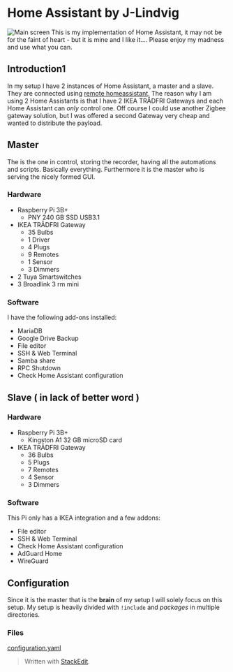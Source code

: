 
# Home Assistant by J-Lindvig
![Main screen](https://github.com/J-Lindvig/Home-Assistant-Master/raw/master/www/images/screenshots/scr_main_1.png)
This is my implementation of Home Assistant, it may not be for the faint of heart - but it is mine and I like it....
Please enjoy my madness and use what you can.
## Introduction1
In my setup I have 2 instances of Home Assistant, a master and a slave. They are connected using [remote homeassistant](https://github.com/lukas-hetzenecker/home-assistant-remote).
The reason why I am using 2 Home Assistants is that I have 2 IKEA TRÅDFRI Gateways and each Home Assistant can *only* control one. Off course I could use another Zigbee gateway solution, but I was offered a second Gateway very cheap and wanted to distribute the payload.
## Master
The is the one in control, storing the recorder, having all the automations and scripts. Basically everything.
Furthermore it is the master who is serving the nicely formed GUI.
### Hardware
 - Raspberry Pi 3B+
   - PNY 240 GB SSD USB3.1
 - IKEA TRÅDFRI Gateway
	 - 35 Bulbs
	 - 1 Driver
	 - 4 Plugs
	 - 9 Remotes
	 - 1 Sensor
	 - 3 Dimmers
 - 2 Tuya Smartswitches
 - 3 Broadlink 3 rm mini
### Software
I have the following add-ons installed:
- MariaDB
- Google Drive Backup
- File editor
- SSH & Web Terminal
- Samba share
- RPC Shutdown
- Check Home Assistant configuration
## Slave ( in lack of better word )
### Hardware
 - Raspberry Pi 3B+
   - Kingston A1 32 GB microSD card
 - IKEA TRÅDFRI Gateway
	 - 36 Bulbs
	 - 5 Plugs
	 - 7 Remotes
	 - 4 Sensor
	 - 3 Dimmers
### Software
This Pi only has a IKEA integration and a few addons:

- File editor
- SSH & Web Terminal
- Check Home Assistant configuration
- AdGuard Home
- WireGuard
## Configuration
Since it is the master that is the **brain** of my setup I will solely focus on this setup.
My setup is heavily divided with `!include` and *packages* in multiple directories.
### Files
[configuration.yaml](https://github.com/J-Lindvig/Home-Assistant-Master/blob/master/configuration.yaml)
> Written with [StackEdit](https://stackedit.io/).
<!--stackedit_data:
eyJoaXN0b3J5IjpbLTU5NzE1MDUxM119
-->